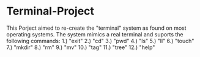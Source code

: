 # Terminal-Project

This Porject aimed to re-create the "terminal" system as found on most operating systems. The system mimics a real terminal and suports the following commands:
1.) "exit" 
2.) "cd"
3.) "pwd"
4.) "ls"
5.) "ll"
6.) "touch"
7.) "mkdir"
8.) "rm"
9.) "mv"
10.) "tag"
11.) "tree"
12.) "help"
